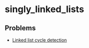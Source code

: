 # singly_linked_lists

## Problems

- [Linked list cycle detection](./001_linked_list_cycle_detection)
